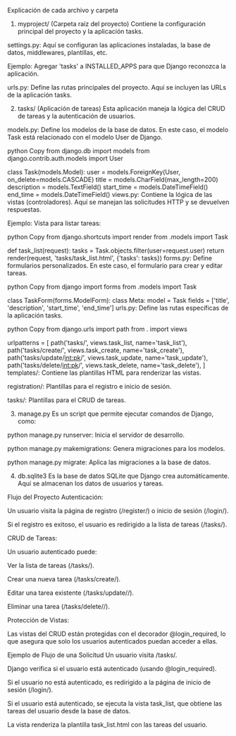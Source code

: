 

Explicación de cada archivo y carpeta
1. myproject/ (Carpeta raíz del proyecto)
Contiene la configuración principal del proyecto y la aplicación tasks.

settings.py: Aquí se configuran las aplicaciones instaladas, la base de datos, middlewares, plantillas, etc.

Ejemplo: Agregar 'tasks' a INSTALLED_APPS para que Django reconozca la aplicación.

urls.py: Define las rutas principales del proyecto. Aquí se incluyen las URLs de la aplicación tasks.

2. tasks/ (Aplicación de tareas)
Esta aplicación maneja la lógica del CRUD de tareas y la autenticación de usuarios.

models.py: Define los modelos de la base de datos. En este caso, el modelo Task está relacionado con el modelo User de Django.

python
Copy
from django.db import models
from django.contrib.auth.models import User

class Task(models.Model):
    user = models.ForeignKey(User, on_delete=models.CASCADE)
    title = models.CharField(max_length=200)
    description = models.TextField()
    start_time = models.DateTimeField()
    end_time = models.DateTimeField()
views.py: Contiene la lógica de las vistas (controladores). Aquí se manejan las solicitudes HTTP y se devuelven respuestas.

Ejemplo: Vista para listar tareas:

python
Copy
from django.shortcuts import render
from .models import Task

def task_list(request):
    tasks = Task.objects.filter(user=request.user)
    return render(request, 'tasks/task_list.html', {'tasks': tasks})
forms.py: Define formularios personalizados. En este caso, el formulario para crear y editar tareas.

python
Copy
from django import forms
from .models import Task

class TaskForm(forms.ModelForm):
    class Meta:
        model = Task
        fields = ['title', 'description', 'start_time', 'end_time']
urls.py: Define las rutas específicas de la aplicación tasks.

python
Copy
from django.urls import path
from . import views

urlpatterns = [
    path('tasks/', views.task_list, name='task_list'),
    path('tasks/create/', views.task_create, name='task_create'),
    path('tasks/update/<int:pk>/', views.task_update, name='task_update'),
    path('tasks/delete/<int:pk>/', views.task_delete, name='task_delete'),
]
templates/: Contiene las plantillas HTML para renderizar las vistas.

registration/: Plantillas para el registro e inicio de sesión.

tasks/: Plantillas para el CRUD de tareas.

3. manage.py
Es un script que permite ejecutar comandos de Django, como:

python manage.py runserver: Inicia el servidor de desarrollo.

python manage.py makemigrations: Genera migraciones para los modelos.

python manage.py migrate: Aplica las migraciones a la base de datos.

4. db.sqlite3
Es la base de datos SQLite que Django crea automáticamente. Aquí se almacenan los datos de usuarios y tareas.

Flujo del Proyecto
Autenticación:

Un usuario visita la página de registro (/register/) o inicio de sesión (/login/).

Si el registro es exitoso, el usuario es redirigido a la lista de tareas (/tasks/).

CRUD de Tareas:

Un usuario autenticado puede:

Ver la lista de tareas (/tasks/).

Crear una nueva tarea (/tasks/create/).

Editar una tarea existente (/tasks/update/<id>/).

Eliminar una tarea (/tasks/delete/<id>/).

Protección de Vistas:

Las vistas del CRUD están protegidas con el decorador @login_required, lo que asegura que solo los usuarios autenticados puedan acceder a ellas.

Ejemplo de Flujo de una Solicitud
Un usuario visita /tasks/.

Django verifica si el usuario está autenticado (usando @login_required).

Si el usuario no está autenticado, es redirigido a la página de inicio de sesión (/login/).

Si el usuario está autenticado, se ejecuta la vista task_list, que obtiene las tareas del usuario desde la base de datos.

La vista renderiza la plantilla task_list.html con las tareas del usuario.
